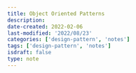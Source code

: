 ```yaml
---
title: Object Oriented Patterns
description:
date-created: 2022-02-06
last-modified: '2022/08/23'
categories: ['design-pattern', 'notes']
tags: ['design-pattern', 'notes']
isdraft: false
type: note
---
```


